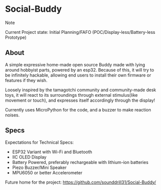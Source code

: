 # Social-Buddy

> [!NOTE]
> Current Project state: Initial Planning/FAFO (POC/Display-less/Battery-less Prototype)


## About
A simple expressive home-made open source Buddy made with lying around hobbyist parts, powered by an esp32. Because of this, it will try to be infinitely hackable, allowing end users to install their own firmware or features if they wish.

Loosely inspired by the tamagotchi community and community-made desk toys, it will react to its surroundings through external stimulus(like movement or touch), and expresses itself accordingly through the display!

Currently uses MicroPython for the code, and a buzzer to make reaction noises.

## Specs
Expectations for Technical Specs:
- ESP32 Variant with Wi-Fi and Bluetooth
- IIC OLED Display
- Battery Powered, preferably rechargeable with lithium-ion batteries 
- Piezo Buzzer/Mini Speaker
- MPU6050 or better Accelerometer

Future home for the project: https://github.com/sounddrill31/Social-Buddy/